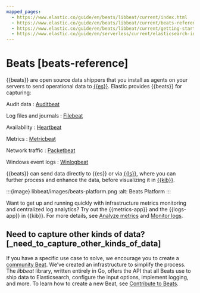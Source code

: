 ```yaml
---
mapped_pages:
  - https://www.elastic.co/guide/en/beats/libbeat/current/index.html
  - https://www.elastic.co/guide/en/beats/libbeat/current/beats-reference.html
  - https://www.elastic.co/guide/en/beats/libbeat/current/getting-started.html
  - https://www.elastic.co/guide/en/serverless/current/elasticsearch-ingest-data-through-beats.html
---
```


# Beats [beats-reference]

{{beats}} are open source data shippers that you install as agents on your servers to send operational data to [{{es}}](https://www.elastic.co/products/elasticsearch). Elastic provides {{beats}} for capturing:

Audit data
:   [Auditbeat](https://www.elastic.co/products/beats/auditbeat)

Log files and journals
:   [Filebeat](https://www.elastic.co/products/beats/filebeat)

Availability
:   [Heartbeat](https://www.elastic.co/products/beats/heartbeat)

Metrics
:   [Metricbeat](https://www.elastic.co/products/beats/metricbeat)

Network traffic
:   [Packetbeat](https://www.elastic.co/products/beats/packetbeat)

Windows event logs
:   [Winlogbeat](https://www.elastic.co/products/beats/winlogbeat)

{{beats}} can send data directly to {{es}} or via [{{ls}}](https://www.elastic.co/products/logstash), where you can further process and enhance the data, before visualizing it in [{{kib}}](https://www.elastic.co/products/logstash).

:::{image} libbeat/images/beats-platform.png
:alt: Beats Platform
:::

Want to get up and running quickly with infrastructure metrics monitoring and centralized log analytics? Try out the {{metrics-app}} and the {{logs-app}} in {{kib}}. For more details, see [Analyze metrics](docs-content://solutions/observability/infra-and-hosts/analyze-infrastructure-host-metrics.md) and [Monitor logs](docs-content://solutions/observability/logs/explore-logs.md).


## Need to capture other kinds of data? [_need_to_capture_other_kinds_of_data]

If you have a specific use case to solve, we encourage you to create a [community Beat](/reference/libbeat/community-beats.md). We’ve created an infrastructure to simplify the process. The *libbeat* library, written entirely in Go, offers the API that all Beats use to ship data to Elasticsearch, configure the input options, implement logging, and more. To learn how to create a new Beat, see [Contribute to Beats](../../extend/index.md).
